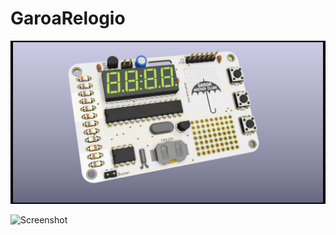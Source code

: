 # GaroaRelogio


![Screenshot](GaroaRelogio-render1.png)

![Screenshot](GaroaRelogio-BAdgeMSX.jpg)

